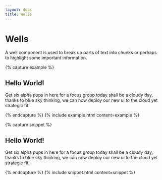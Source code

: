 ```yaml
---
layout: docs
title: Wells
---
```


# Wells

A well component is used to break up parts of text into chunks or perhaps to highlight some important information.

{% capture example %}

<div class="ba b-heritage-blue b-width-2 b-radius-2 p-4 pb-5">
  <h2 class="font-size-4 lh-4 bold mb-4 mt-0">Hello World!</h2>
  <p>Get six alpha pups in here for a focus group today shall be a cloudy day,
  thanks to blue sky thinking, we can now deploy our new ui to the cloud yet strategic fit.</p>
</div>
{% endcapture %}
{% include example.html content=example %}

{% capture snippet %}

<div class="ba b-heritage-blue b-width-2 b-radius-2 p-4 pb-5">
  <h2 class="font-size-4 lh-4 bold mb-4 mt-0">Hello World!</h2>
  <p>Get six alpha pups in here for a focus group today shall be a cloudy day,
  thanks to blue sky thinking, we can now deploy our new ui to the cloud yet strategic fit.</p>
</div>
{% endcapture %}
{% include snippet.html content=snippet %}
